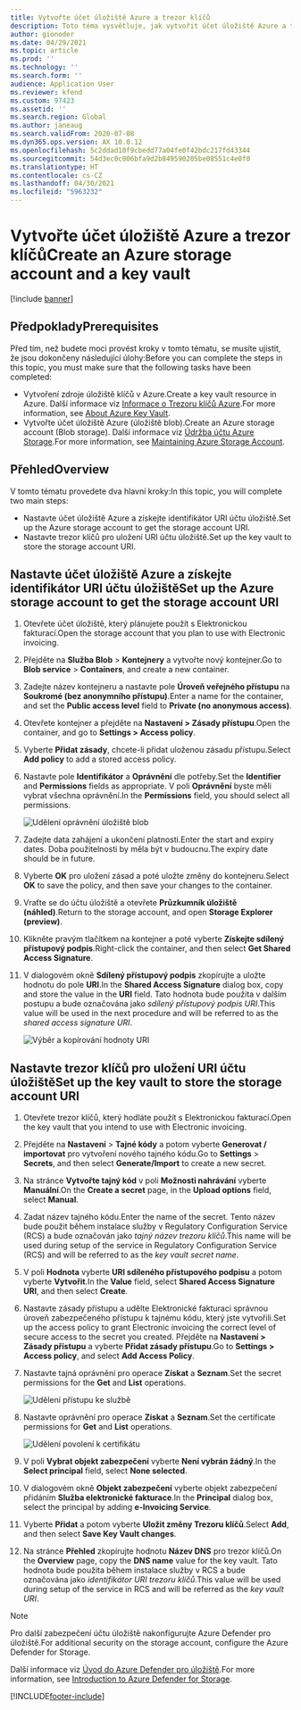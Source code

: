 ```yaml
---
title: Vytvořte účet úložiště Azure a trezor klíčů
description: Toto téma vysvětluje, jak vytvořit účet úložiště Azure a trezor klíčů.
author: gionoder
ms.date: 04/29/2021
ms.topic: article
ms.prod: ''
ms.technology: ''
ms.search.form: ''
audience: Application User
ms.reviewer: kfend
ms.custom: 97423
ms.assetid: ''
ms.search.region: Global
ms.author: janeaug
ms.search.validFrom: 2020-07-08
ms.dyn365.ops.version: AX 10.0.12
ms.openlocfilehash: 5c2ddad10f9cbedd77a04fe0f42bdc217fd43344
ms.sourcegitcommit: 54d3ec0c006bfa9d2b849590205be08551c4e0f0
ms.translationtype: HT
ms.contentlocale: cs-CZ
ms.lasthandoff: 04/30/2021
ms.locfileid: "5963232"
---
```

# <a name="create-an-azure-storage-account-and-a-key-vault"></a><span data-ttu-id="3568d-103">Vytvořte účet úložiště Azure a trezor klíčů</span><span class="sxs-lookup"><span data-stu-id="3568d-103">Create an Azure storage account and a key vault</span></span>

[!include [banner](../includes/banner.md)]

## <a name="prerequisites"></a><span data-ttu-id="3568d-104">Předpoklady</span><span class="sxs-lookup"><span data-stu-id="3568d-104">Prerequisites</span></span>

<span data-ttu-id="3568d-105">Před tím, než budete moci provést kroky v tomto tématu, se musíte ujistit, že jsou dokončeny následující úlohy:</span><span class="sxs-lookup"><span data-stu-id="3568d-105">Before you can complete the steps in this topic, you must make sure that the following tasks have been completed:</span></span>

- <span data-ttu-id="3568d-106">Vytvoření zdroje úložiště klíčů v Azure.</span><span class="sxs-lookup"><span data-stu-id="3568d-106">Create a key vault resource in Azure.</span></span> <span data-ttu-id="3568d-107">Další informace viz [Informace o Trezoru klíčů Azure](/azure/key-vault/general/overview).</span><span class="sxs-lookup"><span data-stu-id="3568d-107">For more information, see [About Azure Key Vault](/azure/key-vault/general/overview).</span></span>
- <span data-ttu-id="3568d-108">Vytvořte účet úložiště Azure (úložiště blob).</span><span class="sxs-lookup"><span data-stu-id="3568d-108">Create an Azure storage account (Blob storage).</span></span> <span data-ttu-id="3568d-109">Další informace viz [Údržba účtu Azure Storage](/azure/storage/blobs/).</span><span class="sxs-lookup"><span data-stu-id="3568d-109">For more information, see [Maintaining Azure Storage Account](/azure/storage/blobs/).</span></span>

## <a name="overview"></a><span data-ttu-id="3568d-110">Přehled</span><span class="sxs-lookup"><span data-stu-id="3568d-110">Overview</span></span>

<span data-ttu-id="3568d-111">V tomto tématu provedete dva hlavní kroky:</span><span class="sxs-lookup"><span data-stu-id="3568d-111">In this topic, you will complete two main steps:</span></span>

- <span data-ttu-id="3568d-112">Nastavte účet úložiště Azure a získejte identifikátor URI účtu úložiště.</span><span class="sxs-lookup"><span data-stu-id="3568d-112">Set up the Azure storage account to get the storage account URI.</span></span>
- <span data-ttu-id="3568d-113">Nastavte trezor klíčů pro uložení URI účtu úložiště.</span><span class="sxs-lookup"><span data-stu-id="3568d-113">Set up the key vault to store the storage account URI.</span></span>

## <a name="set-up-the-azure-storage-account-to-get-the-storage-account-uri"></a><span data-ttu-id="3568d-114">Nastavte účet úložiště Azure a získejte identifikátor URI účtu úložiště</span><span class="sxs-lookup"><span data-stu-id="3568d-114">Set up the Azure storage account to get the storage account URI</span></span>

1. <span data-ttu-id="3568d-115">Otevřete účet úložiště, který plánujete použít s Elektronickou fakturací.</span><span class="sxs-lookup"><span data-stu-id="3568d-115">Open the storage account that you plan to use with Electronic invoicing.</span></span>
2. <span data-ttu-id="3568d-116">Přejděte na **Služba Blob** \> **Kontejnery** a vytvořte nový kontejner.</span><span class="sxs-lookup"><span data-stu-id="3568d-116">Go to **Blob service** \> **Containers**, and create a new container.</span></span>
3. <span data-ttu-id="3568d-117">Zadejte název kontejneru a nastavte pole **Úroveň veřejného přístupu** na **Soukromé (bez anonymního přístupu)**.</span><span class="sxs-lookup"><span data-stu-id="3568d-117">Enter a name for the container, and set the **Public access level** field to **Private (no anonymous access)**.</span></span>
4. <span data-ttu-id="3568d-118">Otevřete kontejner a přejděte na **Nastavení \> Zásady přístupu**.</span><span class="sxs-lookup"><span data-stu-id="3568d-118">Open the container, and go to **Settings \> Access policy**.</span></span>
5. <span data-ttu-id="3568d-119">Vyberte **Přidat zásady**, chcete-li přidat uloženou zásadu přístupu.</span><span class="sxs-lookup"><span data-stu-id="3568d-119">Select **Add policy** to add a stored access policy.</span></span>
6. <span data-ttu-id="3568d-120">Nastavte pole **Identifikátor** a **Oprávnění** dle potřeby.</span><span class="sxs-lookup"><span data-stu-id="3568d-120">Set the **Identifier** and **Permissions** fields as appropriate.</span></span> <span data-ttu-id="3568d-121">V poli **Oprávnění** byste měli vybrat všechna oprávnění.</span><span class="sxs-lookup"><span data-stu-id="3568d-121">In the **Permissions** field, you should select all permissions.</span></span>

    ![Udělení oprávnění úložiště blob](media/e-Invoicing-services-create-azure-resources-grant-blob-permissions.png)

7. <span data-ttu-id="3568d-123">Zadejte data zahájení a ukončení platnosti.</span><span class="sxs-lookup"><span data-stu-id="3568d-123">Enter the start and expiry dates.</span></span> <span data-ttu-id="3568d-124">Doba použitelnosti by měla být v budoucnu.</span><span class="sxs-lookup"><span data-stu-id="3568d-124">The expiry date should be in future.</span></span>
8. <span data-ttu-id="3568d-125">Vyberte **OK** pro uložení zásad a poté uložte změny do kontejneru.</span><span class="sxs-lookup"><span data-stu-id="3568d-125">Select **OK** to save the policy, and then save your changes to the container.</span></span>
9. <span data-ttu-id="3568d-126">Vraťte se do účtu úložiště a otevřete **Průzkumník úložiště (náhled)**.</span><span class="sxs-lookup"><span data-stu-id="3568d-126">Return to the storage account, and open **Storage Explorer (preview)**.</span></span>
10. <span data-ttu-id="3568d-127">Klikněte pravým tlačítkem na kontejner a poté vyberte **Získejte sdílený přístupový podpis**.</span><span class="sxs-lookup"><span data-stu-id="3568d-127">Right-click the container, and then select **Get Shared Access Signature**.</span></span>
11. <span data-ttu-id="3568d-128">V dialogovém okně **Sdílený přístupový podpis** zkopírujte a uložte hodnotu do pole **URI**.</span><span class="sxs-lookup"><span data-stu-id="3568d-128">In the **Shared Access Signature** dialog box, copy and store the value in the **URI** field.</span></span> <span data-ttu-id="3568d-129">Tato hodnota bude použita v dalším postupu a bude označována jako *sdílený přístupový podpis URI*.</span><span class="sxs-lookup"><span data-stu-id="3568d-129">This value will be used in the next procedure and will be referred to as the *shared access signature URI*.</span></span>

    ![Výběr a kopírování hodnoty URI](media/e-Invoicing-services-create-azure-resources-select-and-copy-uri.png)

## <a name="set-up-the-key-vault-to-store-the-storage-account-uri"></a><span data-ttu-id="3568d-131">Nastavte trezor klíčů pro uložení URI účtu úložiště</span><span class="sxs-lookup"><span data-stu-id="3568d-131">Set up the key vault to store the storage account URI</span></span>

1. <span data-ttu-id="3568d-132">Otevřete trezor klíčů, který hodláte použít s Elektronickou fakturací.</span><span class="sxs-lookup"><span data-stu-id="3568d-132">Open the key vault that you intend to use with Electronic invoicing.</span></span>
2. <span data-ttu-id="3568d-133">Přejděte na **Nastavení** \> **Tajné kódy** a potom vyberte **Generovat / importovat** pro vytvoření nového tajného kódu.</span><span class="sxs-lookup"><span data-stu-id="3568d-133">Go to **Settings** \> **Secrets**, and then select **Generate/Import** to create a new secret.</span></span>
3. <span data-ttu-id="3568d-134">Na stránce **Vytvořte tajný kód** v poli **Možnosti nahrávání** vyberte **Manuální**.</span><span class="sxs-lookup"><span data-stu-id="3568d-134">On the **Create a secret** page, in the **Upload options** field, select **Manual**.</span></span>
4. <span data-ttu-id="3568d-135">Zadat název tajného kódu.</span><span class="sxs-lookup"><span data-stu-id="3568d-135">Enter the name of the secret.</span></span> <span data-ttu-id="3568d-136">Tento název bude použit během instalace služby v Regulatory Configuration Service (RCS) a bude označován jako *tajný název trezoru klíčů*.</span><span class="sxs-lookup"><span data-stu-id="3568d-136">This name will be used during setup of the service in Regulatory Configuration Service (RCS) and will be referred to as the *key vault secret name*.</span></span>
5. <span data-ttu-id="3568d-137">V poli **Hodnota** vyberte **URI sdíleného přístupového podpisu** a potom vyberte **Vytvořit**.</span><span class="sxs-lookup"><span data-stu-id="3568d-137">In the **Value** field, select **Shared Access Signature URI**, and then select **Create**.</span></span>
6. <span data-ttu-id="3568d-138">Nastavte zásady přístupu a udělte Elektronické fakturaci správnou úroveň zabezpečeného přístupu k tajnému kódu, který jste vytvořili.</span><span class="sxs-lookup"><span data-stu-id="3568d-138">Set up the access policy to grant Electronic invoicing the correct level of secure access to the secret you created.</span></span> <span data-ttu-id="3568d-139">Přejděte na **Nastavení \> Zásady přístupu** a vyberte **Přidat zásady přístupu**.</span><span class="sxs-lookup"><span data-stu-id="3568d-139">Go to **Settings \> Access policy**, and select **Add Access Policy**.</span></span>
7. <span data-ttu-id="3568d-140">Nastavte tajná oprávnění pro operace **Získat** a **Seznam**.</span><span class="sxs-lookup"><span data-stu-id="3568d-140">Set the secret permissions for the **Get** and **List** operations.</span></span>

    ![Udělení přístupu ke službě](media/e-Invoicing-services-create-azure-resources-grant-service-access.png)

8. <span data-ttu-id="3568d-142">Nastavte oprávnění pro operace **Získat** a **Seznam**.</span><span class="sxs-lookup"><span data-stu-id="3568d-142">Set the certificate permissions for **Get** and **List** operations.</span></span>

    ![Udělení povolení k certifikátu](media/e-Invoicing-services-create-azure-resources-grant-certificate-permission.png)

9. <span data-ttu-id="3568d-144">V poli **Vybrat objekt zabezpečení** vyberte **Není vybrán žádný**.</span><span class="sxs-lookup"><span data-stu-id="3568d-144">In the **Select principal** field, select **None selected**.</span></span>
10. <span data-ttu-id="3568d-145">V dialogovém okně **Objekt zabezpečení** vyberte objekt zabezpečení přidáním **Služba elektronické fakturace**.</span><span class="sxs-lookup"><span data-stu-id="3568d-145">In the **Principal** dialog box, select the principal by adding **e-Invoicing Service**.</span></span>
11. <span data-ttu-id="3568d-146">Vyberte **Přidat** a potom vyberte **Uložit změny Trezoru klíčů**.</span><span class="sxs-lookup"><span data-stu-id="3568d-146">Select **Add**, and then select **Save Key Vault changes**.</span></span>
12. <span data-ttu-id="3568d-147">Na stránce **Přehled** zkopírujte hodnotu **Název DNS** pro trezor klíčů.</span><span class="sxs-lookup"><span data-stu-id="3568d-147">On the **Overview** page, copy the **DNS name** value for the key vault.</span></span> <span data-ttu-id="3568d-148">Tato hodnota bude použita během instalace služby v RCS a bude označována jako *identifikátor URI trezoru klíčů*.</span><span class="sxs-lookup"><span data-stu-id="3568d-148">This value will be used during setup of the service in RCS and will be referred as the *key vault URI*.</span></span>

> [!NOTE]
> <span data-ttu-id="3568d-149">Pro další zabezpečení účtu úložiště nakonfigurujte Azure Defender pro úložiště.</span><span class="sxs-lookup"><span data-stu-id="3568d-149">For additional security on the storage account, configure the Azure Defender for Storage.</span></span>
> 
> <span data-ttu-id="3568d-150">Další informace viz [Úvod do Azure Defender pro úložiště](/azure/security-center/defender-for-storage-introduction).</span><span class="sxs-lookup"><span data-stu-id="3568d-150">For more information, see [Introduction to Azure Defender for Storage](/azure/security-center/defender-for-storage-introduction).</span></span>


[!INCLUDE[footer-include](../../includes/footer-banner.md)]
